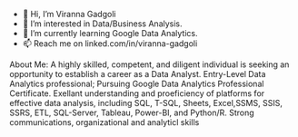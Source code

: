 - 👋 Hi, I’m Viranna Gadgoli
- 👀 I’m interested in Data/Business Analysis.
- 🌱 I’m currently learning Google Data Analytics.
- 📫 Reach me on linked.com/in/viranna-gadgoli


About Me:
  A highly skilled, competent, and diligent individual is seeking an opportunity to establish a career as a Data
Analyst. Entry-Level Data Analytics professional; Pursuing Google Data Analytics Professional Certificate. Exellant
understanding and proeficiency of platforms for effective data analysis, including SQL, T-SQL, Sheets, Excel,SSMS,
SSIS, SSRS, ETL, SQL-Server, Tableau, Power-BI, and Python/R. Strong communications, organizational and
analyticl skills
